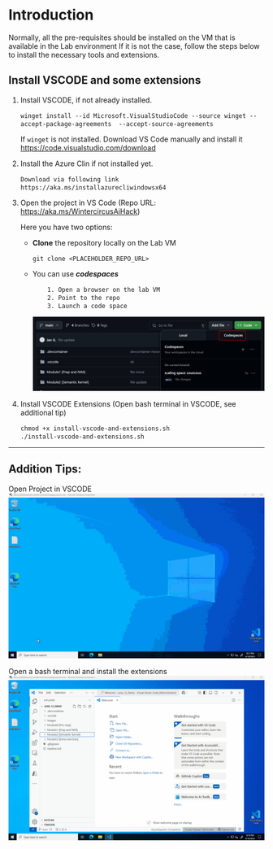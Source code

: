 # Introduction

Normally, all the pre-requisites should be installed on the VM that is available in the Lab environment
If it is not the case, follow the steps below to install the necessary tools and extensions. 

## Install VSCODE and some extensions

1. Install VSCODE, if not already installed.
    ```
    winget install --id Microsoft.VisualStudioCode --source winget --accept-package-agreements  --accept-source-agreements
    ```
   If `winget` is not installed. Download VS Code manually and install it https://code.visualstudio.com/download

2. Install the Azure Clin if not installed yet.
    ```
    Download via following link https://aka.ms/installazurecliwindowsx64
    ```

3. Open the project in VS Code (Repo URL: https://aka.ms/WintercircusAiHack)

    Here you have two options:

    * **Clone** the repository locally on the Lab VM
       ```
       git clone <PLACEHOLDER_REPO_URL>
       ```
    * You can use ***codespaces***
       ```
           1. Open a browser on the lab VM
           2. Point to the repo
           3. Launch a code space
       ```
       ![](./../images/codespaces.png)

    
4. Install VSCODE Extensions (Open bash terminal in VSCODE, see additional tip)

    ```
    chmod +x install-vscode-and-extensions.sh
    ./install-vscode-and-extensions.sh
    ```

---

## Addition Tips:
Open Project in VSCODE
![open_project_vs_code.gif](../images/open_project_vs_code.gif)


Open a bash terminal and install the extensions
![open_terminal_install_extensions.gif](../images/open_terminal_install_extensions.gif)